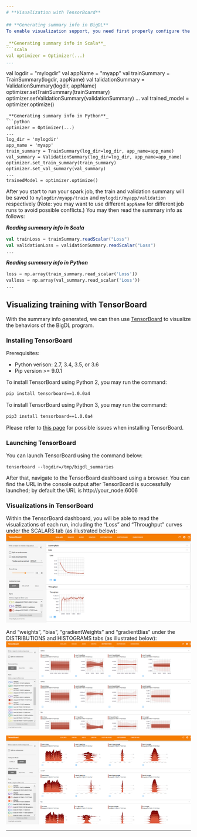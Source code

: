 ```yaml
---
# **Visualization with TensorBoard**

## **Generating summary info in BigDL**
To enable visualization support, you need first properly configure the `Optimizer` to generate summary info for training (`TrainSummary`) and/or validation (`ValidationSummary`) before invoking `Optimizer.optimize()`, as illustrated below: 

_**Generating summary info in Scala**_
```scala
val optimizer = Optimizer(...)
...
```

val logdir = "mylogdir"
val appName = "myapp"
val trainSummary = TrainSummary(logdir, appName)
val talidationSummary = ValidationSummary(logdir, appName)
optimizer.setTrainSummary(trainSummary)
optimizer.setValidationSummary(validationSummary)
...
val trained_model = optimizer.optimize()
```
_**Generating summary info in Python**_
```python
optimizer = Optimizer(...)
...
log_dir = 'mylogdir'
app_name = 'myapp'
train_summary = TrainSummary(log_dir=log_dir, app_name=app_name)
val_summary = ValidationSummary(log_dir=log_dir, app_name=app_name)
optimizer.set_train_summary(train_summary)
optimizer.set_val_summary(val_summary)
...
trainedModel = optimizer.optimize()
```
After you start to run your spark job, the train and validation summary will be saved to `mylogdir/myapp/train` and `mylogdir/myapp/validation` respectively (Note: you may want to use different `appName` for different job runs to avoid possible conflicts.) You may then read the summary info as follows:

_**Reading summary info in Scala**_
```scala
val trainLoss = trainSummary.readScalar("Loss")
val validationLoss = validationSummary.readScalar("Loss")
...
```

_**Reading summary info in Python**_
```python
loss = np.array(train_summary.read_scalar('Loss'))
valloss = np.array(val_summary.read_scalar('Loss'))
...
```

## **Visualizing training with TensorBoard**
With the summary info generated, we can then use [TensorBoard](https://pypi.python.org/pypi/tensorboard) to visualize the behaviors of the BigDL program.  

### **Installing TensorBoard**
Prerequisites:
* Python verison: 2.7, 3.4, 3.5, or 3.6
* Pip version >= 9.0.1

To install TensorBoard using Python 2, you may run the command:
```bash
pip install tensorboard==1.0.0a4
```

To install TensorBoard using Python 3, you may run the command:
```bash
pip3 install tensorboard==1.0.0a4
```

Please refer to [this page](https://github.com/intel-analytics/BigDL/tree/master/spark/dl/src/main/scala/com/intel/analytics/bigdl/visualization#known-issues) for possible issues when installing TensorBoard.

### **Launching TensorBoard**
You can launch TensorBoard using the command below:
```
tensorboard --logdir=/tmp/bigdl_summaries
```
After that, navigate to the TensorBoard dashboard using a browser. You can find the URL in the console output after TensorBoard is successfully launched; by default the URL is http://your_node:6006

### **Visualizations in TensorBoard**
Within the TensorBoard dashboard, you will be able to read the visualizations of each run, including the “Loss” and “Throughput” curves under the SCALARS tab (as illustrated below):
![Scalar](tensorboard_scalar.png)

And “weights”, “bias”, “gradientWeights” and “gradientBias” under the DISTRIBUTIONS and HISTOGRAMS tabs (as illustrated below):
![histogram1](tensorboard_histo1.png)

![histogram2](tensorboard_histo2.png)

---